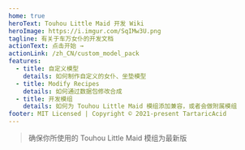 ```yaml
---
home: true
heroText: Touhou Little Maid 开发 Wiki
heroImage: https://i.imgur.com/SqIMw3U.png
tagline: 有关于车万女仆的开发文档
actionText: 点击开始 →
actionLink: /zh_CN/custom_model_pack
features:
  - title: 自定义模型
    details: 如何制作自定义的女仆、坐垫模型
  - title: Modify Recipes
    details: 如何通过数据包修改合成
  - title: 开发模组
    details: 如何为 Touhou Little Maid 模组添加兼容，或者会做附属模组
footer: MIT Licensed | Copyright © 2021-present TartaricAcid
---
```


> 确保你所使用的 Touhou Little Maid 模组为最新版
